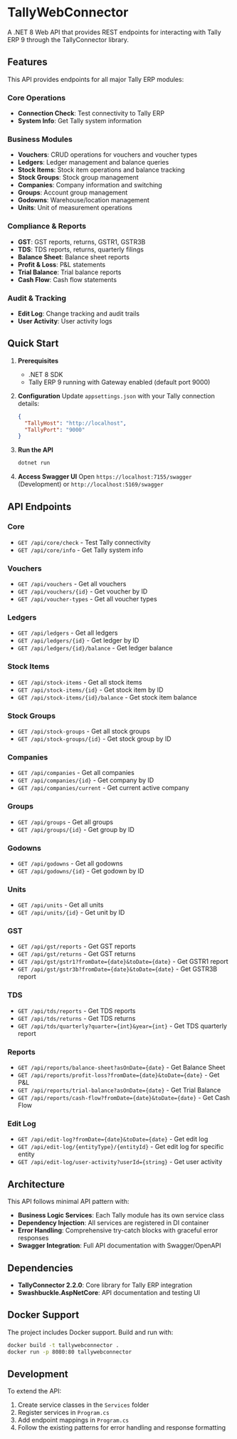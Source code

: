 # TallyWebConnector

A .NET 8 Web API that provides REST endpoints for interacting with Tally ERP 9 through the TallyConnector library.

## Features

This API provides endpoints for all major Tally ERP modules:

### Core Operations
- **Connection Check**: Test connectivity to Tally ERP
- **System Info**: Get Tally system information

### Business Modules
- **Vouchers**: CRUD operations for vouchers and voucher types
- **Ledgers**: Ledger management and balance queries
- **Stock Items**: Stock item operations and balance tracking
- **Stock Groups**: Stock group management
- **Companies**: Company information and switching
- **Groups**: Account group management
- **Godowns**: Warehouse/location management
- **Units**: Unit of measurement operations

### Compliance & Reports
- **GST**: GST reports, returns, GSTR1, GSTR3B
- **TDS**: TDS reports, returns, quarterly filings
- **Balance Sheet**: Balance sheet reports
- **Profit & Loss**: P&L statements
- **Trial Balance**: Trial balance reports
- **Cash Flow**: Cash flow statements

### Audit & Tracking
- **Edit Log**: Change tracking and audit trails
- **User Activity**: User activity logs

## Quick Start

1. **Prerequisites**
   - .NET 8 SDK
   - Tally ERP 9 running with Gateway enabled (default port 9000)

2. **Configuration**
   Update `appsettings.json` with your Tally connection details:
   ```json
   {
     "TallyHost": "http://localhost",
     "TallyPort": "9000"
   }
   ```

3. **Run the API**
   ```bash
   dotnet run
   ```

4. **Access Swagger UI**
   Open `https://localhost:7155/swagger` (Development) or `http://localhost:5169/swagger`

## API Endpoints

### Core
- `GET /api/core/check` - Test Tally connectivity
- `GET /api/core/info` - Get Tally system info

### Vouchers
- `GET /api/vouchers` - Get all vouchers
- `GET /api/vouchers/{id}` - Get voucher by ID
- `GET /api/voucher-types` - Get all voucher types

### Ledgers
- `GET /api/ledgers` - Get all ledgers
- `GET /api/ledgers/{id}` - Get ledger by ID
- `GET /api/ledgers/{id}/balance` - Get ledger balance

### Stock Items
- `GET /api/stock-items` - Get all stock items
- `GET /api/stock-items/{id}` - Get stock item by ID
- `GET /api/stock-items/{id}/balance` - Get stock item balance

### Stock Groups
- `GET /api/stock-groups` - Get all stock groups
- `GET /api/stock-groups/{id}` - Get stock group by ID

### Companies
- `GET /api/companies` - Get all companies
- `GET /api/companies/{id}` - Get company by ID
- `GET /api/companies/current` - Get current active company

### Groups
- `GET /api/groups` - Get all groups
- `GET /api/groups/{id}` - Get group by ID

### Godowns
- `GET /api/godowns` - Get all godowns
- `GET /api/godowns/{id}` - Get godown by ID

### Units
- `GET /api/units` - Get all units
- `GET /api/units/{id}` - Get unit by ID

### GST
- `GET /api/gst/reports` - Get GST reports
- `GET /api/gst/returns` - Get GST returns
- `GET /api/gst/gstr1?fromDate={date}&toDate={date}` - Get GSTR1 report
- `GET /api/gst/gstr3b?fromDate={date}&toDate={date}` - Get GSTR3B report

### TDS
- `GET /api/tds/reports` - Get TDS reports
- `GET /api/tds/returns` - Get TDS returns
- `GET /api/tds/quarterly?quarter={int}&year={int}` - Get TDS quarterly report

### Reports
- `GET /api/reports/balance-sheet?asOnDate={date}` - Get Balance Sheet
- `GET /api/reports/profit-loss?fromDate={date}&toDate={date}` - Get P&L
- `GET /api/reports/trial-balance?asOnDate={date}` - Get Trial Balance
- `GET /api/reports/cash-flow?fromDate={date}&toDate={date}` - Get Cash Flow

### Edit Log
- `GET /api/edit-log?fromDate={date}&toDate={date}` - Get edit log
- `GET /api/edit-log/{entityType}/{entityId}` - Get edit log for specific entity
- `GET /api/edit-log/user-activity?userId={string}` - Get user activity

## Architecture

This API follows minimal API pattern with:
- **Business Logic Services**: Each Tally module has its own service class
- **Dependency Injection**: All services are registered in DI container
- **Error Handling**: Comprehensive try-catch blocks with graceful error responses
- **Swagger Integration**: Full API documentation with Swagger/OpenAPI

## Dependencies

- **TallyConnector 2.2.0**: Core library for Tally ERP integration
- **Swashbuckle.AspNetCore**: API documentation and testing UI

## Docker Support

The project includes Docker support. Build and run with:

```bash
docker build -t tallywebconnector .
docker run -p 8080:80 tallywebconnector
```

## Development

To extend the API:

1. Create service classes in the `Services` folder
2. Register services in `Program.cs`
3. Add endpoint mappings in `Program.cs`
4. Follow the existing patterns for error handling and response formatting